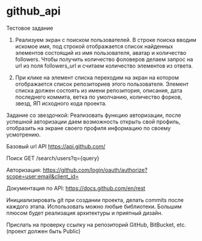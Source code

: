 # github_api

Тестовое задание

1) Реализуем экран с поиском пользователей. В строке поиска вводим искомое имя, под строкой отображается список найденных элементов состоящий из имя пользователя, аватар и количество followers. Чтобы получить количество фоловеров делаем запрос на url из поля followers_url и считаем количество элементов из ответа.

2) При клике на элемент списка переходим  на экран на котором отображается список репозиториев этого пользователя. Элемент списка должен состоять из имени репозитория, описания, дата последнего коммита, ветка по умолчанию, количество форков, звезд, ЯП исходного кода проекта.

 Задание со звездочкой:
 Реализовать функцию авторизации, после успешной авторизации даем возможность открыть свой профиль, отобразить на экране своего профиля информацию по своему усмотрению.

 Базовый url API https://api.github.com/

 Поиск GET /search/users?q={query}

 Авторизация: https://github.com/login/oauth/authorize?scope=user:email&client_id=

 Документация по API: https://docs.github.com/en/rest

 Инициализировать git при создании проекта, делать commits после каждого этапа. Использовать можно любые библиотеки. Большим плюсом будет реализация архитектуры и приятный дизайн.

 Прислать на проверку ссылку на репозиторий GitHub, BitBucket, etc. (проект должен быть Public)


